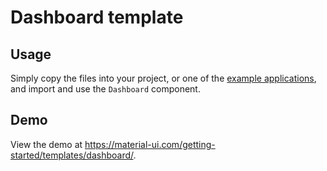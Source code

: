 # Dashboard template

## Usage

Simply copy the files into your project, or one of the [example applications](https://github.com/quizlet/material-ui/tree/master/examples), and import and use the `Dashboard` component.

## Demo

View the demo at https://material-ui.com/getting-started/templates/dashboard/.
